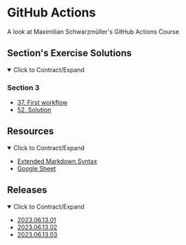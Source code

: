 # GitHub Actions

A look at Maximilian Schwarzmüller's GitHub Actions Course

## Section's Exercise Solutions

<details open>
  <summary>Click to Contract/Expand</summary>
  
  ### Section 3 
  
  - [37. First workflow](https://github.com/ricdev/github-actions/tree/section-3_37-first_workflow)
  - [52. Solution](https://github.com/ricdev/github-actions/compare/section-3_52-solution?expand=1)

</details>


## Resources

<details open>
  <summary>Click to Contract/Expand</summary>
  
  - [Extended Markdown Syntax](https://www.markdownguide.org/extended-syntax/)
  - [Google Sheet](https://docs.google.com/presentation/d/1F5x3j-kKIzv32iyZhx8Bt6OxN4MOjzg3RpTufu-ZXmQ/edit#slide=id.p)

</details>

## Releases

<details open>
  <summary>Click to Contract/Expand</summary>
  
  - [2023.06.13.01](https://github.com/ricdev/github-actions/releases/tag/2023.06.13.01)
  - [2023.06.13.02](https://github.com/ricdev/github-actions/releases/tag/2023.06.13.02)
  - [2023.06.13.03](https://github.com/ricdev/github-actions/releases/tag/2023.06.13.03)

</details>
